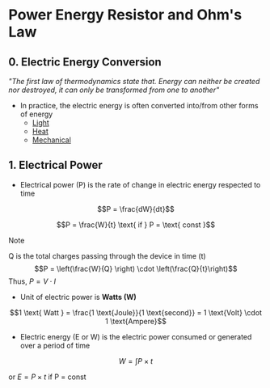 # Power Energy Resistor and Ohm's Law


## 0. Electric Energy Conversion

*"The first law of thermodynamics state that. Energy can neither be created nor destroyed, it can only be transformed from one to another"*

- In practice, the electric energy is often converted into/from other forms of energy
  - [Light](https://www.youtube.com/watch?v=YjgSRaDaKSM)
  - [Heat](https://www.youtube.com/watch?v=neEvi0AFkcA)
  - [Mechanical](https://www.youtube.com/watch?v=WV2gul2SQNc)


## 1. Electrical Power


- Electrical power (P) is the rate of change in electric energy respected to time

$$P = \frac{dW}{dt}$$

$$P = \frac{W}{t} \text{ if } P = \text{ const }$$

> [!NOTE]
> Q is the total charges passing through the device in time (t)
> $$P = \left(\frac{W}{Q} \right) \cdot \left(\frac{Q}{t}\right)$$
> Thus, $P = V \cdot I$

- Unit of electric power is **Watts (W)**

$$1 \text{ Watt } = \frac{1 \text{Joule}}{1 \text{second}} = 1 \text{Volt} \cdot 1 \text{Ampere}$$

- Electric energy (E or W) is the electric power consumed or generated over a period of time

$$W = \int P \times t$$

or $E = P \times t$ if P = const


